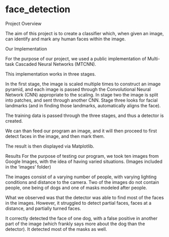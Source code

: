 ﻿# face_detection
Project Overview

The aim of this project is to create a classifier which, when given an image, can identify and mark any human faces within the image.


Our Implementation

For the purpose of our project, we used a public implementation of Multi-task Cascaded Neural Networks (MTCNN).

This implementation works in three stages.

In the first stage, the image is scaled multiple times to construct an image pyramid, and each image is passed through the Convolutional Neural Network (CNN) appropriate to the scaling.
In stage two the image is split into patches, and sent through another CNN.
Stage three looks for facial landmarks (and in finding those landmarks, automatically aligns the face).

The training data is passed through the three stages, and thus a detector is created.

We can than feed our program an image, and it will then proceed to first detect faces in the image, and then mark them.

The result is then displayed via Matplotlib.

Results
For the purpose of testing our program, we took ten images from Google Images, with the idea of having varied situations. (Images included in the ‘images’ folder)

The images consist of a varying number of people, with varying lighting conditions and distance to the camera. Two of the images do not contain people, one being of dogs and one of masks modeled after people.

What we observed was that the detector was able to find most of the faces in the images. However, it struggled to detect partial faces, faces at a distance, and partially turned faces.

It correctly detected the face of one dog, with a false positive in another part of the image (which frankly says more about the dog than the detector).
It detected most of the masks as well.
